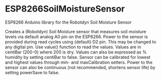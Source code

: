 # ESP8266SoilMoistureSensor
ESP8266 Arduino library for the Robotdyn Soil Moisture Sensor

Creates a (Robotdyn) Soil Moisture sensor that measures soil moisture levels via default analog A0 pin on the ESP8266.
Power to the sensor is provided during read cycles using (default) D2 pin. This may be changed to any digital pin.
Use value() function to read the values. Values are in centiBar (200-0) where 200 is dry. 
Values can also be expressed as % humidity by setting centiBar to false.
Sensor can be calibrated for lowest and highest values through min- and maxCalibration setters.
Power to the sensor can also be continuous (not recommended, shortens sensor life) by setting powerSave to false.

